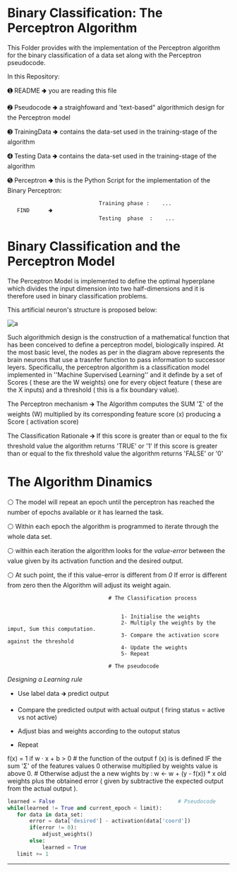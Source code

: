 # Binary Classification: The Perceptron Algorithm 
This Folder provides with the implementation of the Perceptron algorithm for the binary classification of a data set along with the  Perceptron pseudocode.


In this Repository:

➊  README            🢂 you are reading this file

➋  Pseudocode       🢂 a straighfoward and 'text-based" algorithmich design for the Perceptron model

➌  TrainingData     🢂 contains the data-set used in the training-stage of the algorithm 

➍  Testing Data      🢂 contains the data-set used in the training-stage of the algorithm 


➎  Perceptron 🢂 this is the Python Script for the implementation of the Binary Perceptron: 

                                 Training phase :    ...
       FIND      🢂                      
                                 Testing  phase  :    ...
                                 
# Binary Classification and the Perceptron Model                                 
                                 
The Perceptron Model is implemented to define the optimal hyperplane which divides the input dimension into two half-dimensions and it is therefore used in binary classification problems.

This artificial neuron's structure is proposed below:

![a](https://user-images.githubusercontent.com/73316290/113158889-14367500-9234-11eb-8f84-568e4e383a93.png)


Such algorithmich design is the construction of a mathematical function that has been conceived to define a perceptron model, biologically inspired.
At the most basic level, the nodes as per in the diagram above represents the brain neurons that use a trasnfer function to pass information to successor leyers.
Specificallu, the perceptron algorithm is a classification model implemented in ''Machine Supervised Learning'' and it definde by a set of Scores ( these are the W weights)
one for every object feature ( these are the X inputs)  and a threshold ( this is a fix boundary value).
                                                            


The Perceptron mechanism          🡲     The Algorithm computes the SUM 'Σ'  of the weights (W) multiplied by its corresponding feature score (x) 
                                         producing a Score ( activation score) 
                                         
The Classification Rationale      🡲     If this score is greater than or equal to the fix threshold value the algorithm returns 'TRUE'  or '1' 
                                         If this score is greater than or equal to the fix threshold value the algorithm returns 'FALSE' or '0' 


 # The Algorithm Dinamics 

⚪ The model will repeat an epoch until the perceptron has reached the number of epochs available or it has learned the task.

⚪ Within each epoch the algorithm is programmed to iterate through the whole data set. 

⚪ within each iteration the algorithm looks for the *value-error* between the value given by its activation function and the desired output.

⚪ At such point, the if this value-error is different from *0* If error is different from zero then the Algorithm will adjust its weight again.                                           


                                    # The Classification process


                                        1- Initialise the weights 
                                        2- Multiply the weights by the imput, Sum this computation.
                                        3- Compare the activation score against the threshold 
                                        4- Update the weights
                                        5- Repeat

                                    # The pseudocode

*Designing a Learning rule*

- Use label data 🡲 predict output

- Compare the predicted output with actual output ( firing status = active vs not active)

- Adjust bias and weights according to the outoput status 

- Repeat


f(x) = 1 if w · x + b > 0     # the function of the output f (x) is is defined IF the sum 'Σ' of the features values 
       0 otherwise              multiplied by weights value is above 0.
                              # Otherwise adjust the a new wights by :
w <- w + (y - f(x)) * x         old weights plus the obtained error ( given by subtractive the expected output from the 
                                actual output ).

 ```python
learned = False                                       # Pseudocode
while(learned != True and current_epoch < limit):
    for data in data_set:
        error = data['desired'] - activation(data['coord'])
        if(error != 0):
            adjust_weights()
        else:
            learned = True
    limit += 1
```
---------------------------------------------------------------------------------------------------------